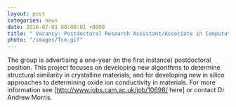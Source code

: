 ```yaml
---
layout: post
categories: news
date: 2016-07-01 00:00:01 +0000
title: " Vacancy: Postdoctoral Research Assistant/Associate in Computational Materials Modelling - (Fixed Term)"
photo: "/images/Tcm.gif"
---
```


 The group is advertising a one-year (in the first instance) postdoctoral position. This project focuses on developing new algorithms to determine structural similarity in crystalline materials, and for developing new in silico approaches to determining oxide ion conductivity in materials. For more information see [http://www.jobs.cam.ac.uk/job/10698/ here] or contact Dr Andrew Morris. 
